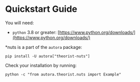 # Quickstart Guide

You will need:

- `python` 3.8 or greater: [https://www.python.org/downloads/](https://www.python.org/downloads/)

*nuts is a part of the `autora` package:

```shell
pip install -U autora["theorist-nuts"]
```


Check your installation by running:
```shell
python -c "from autora.theorist.nuts import Example"
```
